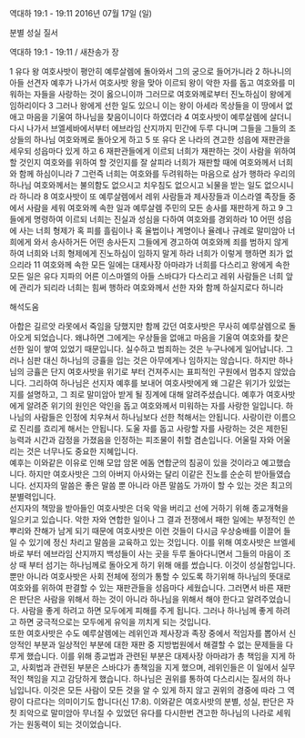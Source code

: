 역대하 19:1 - 19:11 
2016년 07월 17일 (일)

분별 성실 질서



역대하 19:1 - 19:11 / 새찬송가  장


1 유다 왕 여호사밧이 평안히 예루살렘에 돌아와서 그의 궁으로 들어가니라 
2 하나니의 아들 선견자 예후가 나가서 여호사밧 왕을 맞아 이르되 왕이 악한 자를 돕고 여호와를 미워하는 자들을 사랑하는 것이 옳으니이까 그러므로 여호와께로부터 진노하심이 왕에게 임하리이다 
3 그러나 왕에게 선한 일도 있으니 이는 왕이 아세라 목상들을 이 땅에서 없애고 마음을 기울여 하나님을 찾음이니이다 하였더라 
4 여호사밧이 예루살렘에 살더니 다시 나가서 브엘세바에서부터 에브라임 산지까지 민간에 두루 다니며 그들을 그들의 조상들의 하나님 여호와께로 돌아오게 하고 
5 또 유다 온 나라의 견고한 성읍에 재판관을 세우되 성읍마다 있게 하고 
6 재판관들에게 이르되 너희가 재판하는 것이 사람을 위하여 할 것인지 여호와를 위하여 할 것인지를 잘 살피라 너희가 재판할 때에 여호와께서 너희와 함께 하심이니라 
7 그런즉 너희는 여호와를 두려워하는 마음으로 삼가 행하라 우리의 하나님 여호와께서는 불의함도 없으시고 치우침도 없으시고 뇌물을 받는 일도 없으시니라 하니라 
8 여호사밧이 또 예루살렘에서 레위 사람들과 제사장들과 이스라엘 족장들 중에서 사람을 세워 여호와께 속한 일과 예루살렘 주민의 모든 송사를 재판하게 하고 
9 그들에게 명령하여 이르되 너희는 진실과 성심을 다하여 여호와를 경외하라 
10 어떤 성읍에 사는 너희 형제가 혹 피를 흘림이나 혹 율법이나 계명이나 율례나 규례로 말미암아 너희에게 와서 송사하거든 어떤 송사든지 그들에게 경고하여 여호와께 죄를 범하지 않게 하여 너희와 너희 형제에게 진노하심이 임하지 말게 하라 너희가 이렇게 행하면 죄가 없으리라 
11 여호와께 속한 모든 일에는 대제사장 아마랴가 너희를 다스리고 왕에게 속한 모든 일은 유다 지파의 어른 이스마엘의 아들 스바댜가 다스리고 레위 사람들은 너희 앞에 관리가 되리라 너희는 힘써 행하라 여호와께서 선한 자와 함께 하실지로다 하니라

해석도움





아합은 길르앗 라못에서 죽임을 당했지만 함께 갔던 여호사밧은 무사히 예루살렘으로 돌아오게 되었습니다. 
왜냐하면 그에게는 우상들을 없애고 마음을 기울여 여호와를 찾은 선한 일이 쌓여 있었기 때문입니다. 
실수하고 범죄하는 것은 누구나에게 일어납니다. 그러나 심판 대신 하나님의 긍휼을 입는 것은 아무에게나 임하지는 않습니다. 
하지만 하나님의 긍휼은 단지 여호사밧을 위기로 부터 건져주시는 표피적인 구원에서 멈추지 않았습니다. 
그리하여 하나님은 선지자 예후를 보내어 여호사밧에게 왜 그같은 위기가 있었는지를 설명하고, 그 죄로 말미암아 받게 될 징계에 대해 알려주셨습니다. 
예후가 여호사밧에게 알려준 위기의 원인은 악인을 돕고 여호와께서 미워하는 자를 사랑한 일입니다. 하나님의 사람들은 인정에 치우쳐서 하나님보다 선한 척해서는 안됩니다. 
사랑이란 이름으로 진리를 흐리게 해서는 안됩니다. 
도울 자를 돕고 사랑할 자를 사랑하는 것은 제한된 능력과 시간과 감정을 가졌음을 인정하는 피조물이 취할 겸손입니다. 어울릴 자와 어울리는 것은 너무나도 중요한 지혜입니다.  
예후는 이와같은 이유로 인해 모압 암몬 에돔 연합군의 침공이 있을 것이라고 예고했습니다. 
하지만 여호사밧은 그의 아버지 아사와는 달리 이같은 진노를 순순히 받아들였습니다. 
선지자의 말씀은 좋은 말씀 뿐 아니라 아픈 말씀도 가까이 할 수 있는 것은 최고의 분별력입니다.    
선지자의 책망을 받아들인 여호사밧은 더욱 악을 버리고 선에 거하기 위해 종교개혁을 일으키고 있습니다. 악한 자와 연합한 일이나 그 결과 전쟁에서 패한 일에는 부정적인 쓴 뿌리와 잔해가 남게 되기 때문에 여호사밧은 이런 것들이 다시금 우상숭배를 이끌어 들일 수 있기에 정신 차리고 말씀을 교육하고 있는 것입니다. 이를 위해 여호사밧은 브엘세바로 부터 에브라임 산지까지 백성들이 사는 곳을 두루 돌아다니면서 그들의 마음이 조상 때 부터 섬기는 하나님께로 돌아오게 하기 위해 애를 썼습니다. 이것이 성실함입니다.  
뿐만 아니라 여호사밧은 사회 전체에 정의가 통할 수 있도록 하기위해 하나님의 뜻대로 여호와를 위하여 판결할 수 있는 재판관들을 성읍마다 세웠습니다. 그러면서 바른 재판은 판단은 사람을 위해서 하는 것이 아니라 하나님을 위해서 해야 한다고 알려주었습니다. 사람을 좋게 하려고 하면 모두에게 피해를 주게 됩니다.  그러나 하나님께 좋게 하려고 하면 궁극적으로는 모두에게 유익을 끼치게 되는 것입니다.  
또한 여호사밧은 수도 예루살렘에는 레위인과 제사장과 족장 중에서 적임자를 뽑아서 신앙적인 부분과 일상적인 부분에 대한 재판 중 지방법원에서 해결할 수 없는 문제들을 다루게 했습니다. 이를 위해 종교법과 관련된 부분은 대제사장 아마랴가 총 책임을 지게 하고, 사회법과 관련된 부분은 스바댜가 총책임을 지게 했으며, 레위인들은 이 일에서 실무적인 책임을 지고 감당하게 했습니다. 
하나님은 권위를 통하여 다스리시는 질서의 하나님입니다. 이것은 모든 사람이 모든 것을 알 수 있게 하지 않고 권위의 경중에 따라 그 역량이 다르다는 의미이기도 합니다(신 17:8). 
이와같은 여호사밧의 분별, 성실, 판단은 자칫 죄악으로 말미암아 무너질 수 있었던 유다를 다시한번 견고한 하나님의 나라로 세워가는 원동력이 되는 것이었습니다.